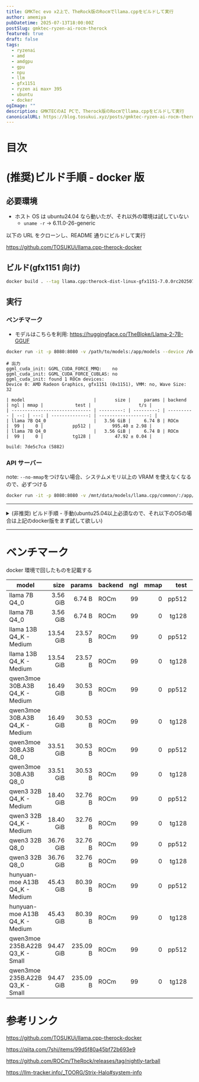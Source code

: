 ```yaml
---
title: GMKTec evo x2上で、TheRock版のRocmでllama.cppをビルドして実行
author: amemiya
pubDatetime: 2025-07-13T18:00:00Z
postSlug: gmktec-ryzen-ai-rocm-therock
featured: true
draft: false
tags:
  - ryzenai
  - amd
  - amdgpu
  - gpu
  - npu
  - llm
  - gfx1151
  - ryzen ai max+ 395
  - ubuntu
  - docker
ogImage: ""
description: GMKTECのAI PCで、Therock版のRocmでllama.cppをビルドして実行
canonicalURL: https://blog.tosukui.xyz/posts/gmktec-ryzen-ai-rocm-therock
---
```


# 目次

# (推奨)ビルド手順 - docker 版

## 必要環境

- ホスト OS は ubuntu24.04 なら動いたが、それ以外の環境は試していない
  - `uname -r` -> 6.11.0-26-generic

以下の URL をクローンし、README 通りにビルドして実行

https://github.com/TOSUKUi/llama.cpp-therock-docker

## ビルド(gfx1151 向け)

```bash
docker build . --tag llama.cpp:therock-dist-linux-gfx1151-7.0.0rc20250710 --build-arg=therock_tarball_filename=therock-dist-linux-gfx1151-7.0.0rc20250710.tar.gz
```

## 実行

### ベンチマーク

- モデルはこちらを利用: https://huggingface.co/TheBloke/Llama-2-7B-GGUF

```bash
docker run -it -p 8080:8080 -v /path/to/models:/app/models --device /dev/kfd --device /dev/dri --security-opt seccomp=unconfined  llama.cpp:therock-dist-linux-gfx1151-7.0.0rc20250710 build/bin/llama-bench -mmp 0 -ngl 99 -m ./models/llama-2-7b.Q4_0.gguf
```

```
# 出力
ggml_cuda_init: GGML_CUDA_FORCE_MMQ:    no
ggml_cuda_init: GGML_CUDA_FORCE_CUBLAS: no
ggml_cuda_init: found 1 ROCm devices:
Device 0: AMD Radeon Graphics, gfx1151 (0x1151), VMM: no, Wave Size: 32

| model                          |       size |     params | backend    | ngl | mmap |            test |                  t/s |
| ------------------------------ | ---------: | ---------: | ---------- | --: | ---: | --------------: | -------------------: |
| llama 7B Q4_0                  |   3.56 GiB |     6.74 B | ROCm       |  99 |    0 |           pp512 |        995.40 ± 2.98 |
| llama 7B Q4_0                  |   3.56 GiB |     6.74 B | ROCm       |  99 |    0 |           tg128 |         47.92 ± 0.04 |

build: 7de5c7ca (5882)
```

### API サーバー

note: `--no-mmap`をつけない場合、システムメモリ以上の VRAM を使えなくなるので、必ずつける

```bash
docker run -it -p 8080:8080 -v /mnt/data/models/llama.cpp/common/:/app/models --device /dev/kfd --device /dev/dri --security-opt seccomp=unconfined llama.cpp:therock-dist-linux-gfx1151-7.0.0rc20250710 build/bin/llama-server --no-mmap -ngl 99 -m ./models/llama-2-7b.Q4_0.gguf --host 0.0.0.0
```

---

<details>
<summary>(非推奨) ビルド手順 - 手動(ubuntu25.04以上必須なので、それ以下のOSの場合は上記のdocker版をまず試して欲しい)</summary>
<div>

# (非推奨) ビルド手順 - 手動(ubuntu25.04 以上必須なので、それ以下の OS の場合は上記の docker 版をまず試して欲しい)

## 必要環境

- ubuntu25.04 である必要があるが、実際に ubuntu25.04 で実行できることを確認していない(docker は少なくとも動いている)
- **ubuntu24.04**の場合は TheRock 版の Rocm を使う時点で実行時に segfault 食らうため、その場合は上記の docker 版のセットアップを行うこと
  - 出力例
  - ```
    ROCBLAS_USE_HIPBLASLT=1 build/bin/llama-bench -mmp 0 -m ./models/llama-2-7b.Q4_0.gguf
    ggml_cuda_init: GGML_CUDA_FORCE_MMQ:    no
    ggml_cuda_init: GGML_CUDA_FORCE_CUBLAS: no
    ggml_cuda_init: found 1 ROCm devices:
    invalid architecture ID received for device 0 AMD Radeon Graphics:   cc 1024.1024
      Device 0: AMD Radeon Graphics,  (0x4000), VMM: no, Wave Size: 0
    Segmentation fault (core dumped)
    ```
- なんか docker 環境では`ubuntu:rolling`(25.04)をベースイメージにしたら動いた(カーネルは共有のはずなのでその上のどこかのスタックが違う？)

## llama.cpp を clone して、作業ディレクトリにする

```bash
git clone https://github.com/ggml-org/llama.cpp llama.cpp-therock #適当に名前変えとく
cd llama.cpp-therock
```

## TheRock 版の Rocm からビルド済みパッケージを持ってくる

github の release ページから `therock-dist-linux-gfx1151-6.4.0` のパターンのものを持ってくる

https://github.com/ROCm/TheRock/releases/tag/nightly-tarball

今回は:`therock-dist-linux-gfx1151-6.4.0rc20250520.tar.gz`を持ってくる

```bash
sudo mkdir -p /opt/rocm-6.4.0rc  # もし違うディレクトリにしたければそこを指定
wget "https://github.com/ROCm/TheRock/releases/download/nightly-tarball/therock-dist-linux-gfx1151-6.4.0rc20250520.tar.gz"
```

解答して、`/opt/rocmに入れる`

```bash
sudo tar -xz -C /opt/rocm-6.4.0rc -f therock-dist-linux-gfx1151-6.4.0rc20250520.tar.gz
rm therock-dist-linux-gfx1151-6.4.0rc20250520.tar.gz # 不要なものは消す
```

## 環境変数を設定

これは何かしらファイルにして source できるようにしておくか、.envrc などで direnv から設定できるようにしておく方が望ましい

```bash
export ROCM_PATH="/opt/rocm-6.5.0rc"
export HIP_PLATFORM="amd"
export HIP_PATH="${ROCM_PATH}"
export HIP_CLANG_PATH="${ROCM_PATH}/llvm/bin"
export HIP_INCLUDE_PATH="${ROCM_PATH}/include"
export HIP_LIB_PATH="${ROCM_PATH}/lib"
export HIP_DEVICE_LIB_PATH="${ROCM_PATH}/lib/llvm/amdgcn/bitcode"
export PATH="${ROCM_PATH}/bin:${HIP_CLANG_PATH}:${PATH}"
export LD_LIBRARY_PATH="${ROCM_PATH}/lib:${ROCM_PATH}/lib64:${ROCM_PATH}/llvm/lib:${LD_LIBRARY_PATH}"
export LIBRARY_PATH="${ROCM_PATH}/lib:${ROCM_PATH}/lib64:${LIBRARY_PATH}"
export CPATH="${HIP_INCLUDE_PATH}:${CPATH}"
export PKG_CONFIG_PATH="${ROCM_PATH}/lib/pkgconfig:${PKG_CONFIG_PATH}"
```

この辺の参考リンク

https://llm-tracker.info/_TOORG/Strix-Halo#system-info

## llama.cpp の一部書き換え

### `ggml/src/ggml-cuda/vendors/hip.h`旧 Rocm 向けのマクロを、TheRock 版の Rocm 向けのマクロに置き換える

これをやらないとビルドが通らない。llama.cpp 自体が対応したら不必要になると思われる。

```bash
sed -i \
  -e 's/#define CUBLAS_COMPUTE_16F HIPBLAS_R_16F/#define CUBLAS_COMPUTE_16F HIPBLAS_COMPUTE_16F/' \
  -e 's/#define CUBLAS_COMPUTE_32F HIPBLAS_R_32F/#define CUBLAS_COMPUTE_32F HIPBLAS_COMPUTE_32F/' \
  -e 's/#define CUBLAS_COMPUTE_32F_FAST_16F HIPBLAS_R_32F/#define CUBLAS_COMPUTE_32F_FAST_16F HIPBLAS_COMPUTE_32F_FAST_16F/' \
  -e 's/#define cublasComputeType_t hipblasDatatype_t/#define cublasComputeType_t hipblasComputeType_t/' \
  -e 's/#define cudaDataType_t hipblasDatatype_t/#define cudaDataType_t hipDataType/' \
  "ggml/src/ggml-cuda/vendors/hip.h"
```

`git diff` の結果が以下のような雰囲気なら大丈夫。

```diff
diff --git a/ggml/src/ggml-cuda/vendors/hip.h b/ggml/src/ggml-cuda/vendors/hip.h
index 184d445f..64d7d1c9 100644
--- a/ggml/src/ggml-cuda/vendors/hip.h
+++ b/ggml/src/ggml-cuda/vendors/hip.h
@@ -146,11 +146,11 @@
 #define cublasComputeType_t hipblasComputeType_t
 #define cudaDataType_t hipDataType
 #else
-#define CUBLAS_COMPUTE_16F HIPBLAS_R_16F
-#define CUBLAS_COMPUTE_32F HIPBLAS_R_32F
-#define CUBLAS_COMPUTE_32F_FAST_16F HIPBLAS_R_32F
-#define cublasComputeType_t hipblasDatatype_t
-#define cudaDataType_t hipblasDatatype_t
+#define CUBLAS_COMPUTE_16F HIPBLAS_COMPUTE_16F
+#define CUBLAS_COMPUTE_32F HIPBLAS_COMPUTE_32F
+#define CUBLAS_COMPUTE_32F_FAST_16F HIPBLAS_COMPUTE_32F_FAST_16F
+#define cublasComputeType_t hipblasComputeType_t
+#define cudaDataType_t hipDataType
 #endif

 #define __CUDA_ARCH__ 1300
```

参考リンク

https://qiita.com/7shi/items/99d5f80a45bf72b693e9

## llama.cpp をビルド

必要そうなものをインストールしておく。他に必要なものがあれば適宜入れる。

```bash
sudo apt install build-essential clang libcurl4-openssl-dev ninja-build
```

ビルド

```bash
mkdir build && cd build \
  && HIPCC="$(/opt/rocm-6.4.0rc/bin/hipconfig -l)/clang" \
  cmake .. \
  -G Ninja \
  -DGGML_HIP=ON \
  -DAMDGPU_TARGETS=gfx1151 \
  -DCMAKE_BUILD_TYPE=Release \
  -DCMAKE_C_COMPILER=clang \
  -DCMAKE_CXX_COMPILER=clang++ \
  -DHIP_PLATFORM=amd \
  && cmake --build . --config Release -- -j $(nproc)
```

## テスト

ベンチマークを回す。

ここでは以下のモデルを使ってベンチマークする。

https://huggingface.co/TheBloke/Llama-2-7B-GGUF

- note1: `-mmp 0`をつけない場合、システムメモリ以上のメモリをアロケーションできない
- note2: `ROCBLAS_USE_HIPBLASLT=1`をつけるとパフォーマンスが 20%以上上がるので必須

```bash
ROCBLAS_USE_HIPBLASLT=1 build/bin/llama-bench -mmp 0 -m ./models/llama-2-7b.Q4_0.gguf

ggml_cuda_init: GGML_CUDA_FORCE_MMQ:    no
ggml_cuda_init: GGML_CUDA_FORCE_CUBLAS: no
ggml_cuda_init: found 1 ROCm devices:
  Device 0: AMD Radeon Graphics, gfx1151 (0x1151), VMM: no, Wave Size: 32


build: 7de5c7ca (5882)
```

| model         |     size | params | backend | ngl | mmap |  test |           t/s |
| ------------- | -------: | -----: | ------- | --: | ---: | ----: | ------------: |
| llama 7B Q4_0 | 3.56 GiB | 6.74 B | ROCm    |  99 |    0 | pp512 | 995.40 ± 2.98 |
| llama 7B Q4_0 | 3.56 GiB | 6.74 B | ROCm    |  99 |    0 | tg128 |  47.92 ± 0.04 |

</div>
</details>

---

# ベンチマーク

docker 環境で回したものを記載する

| model                           |      size |   params | backend | ngl | mmap |  test |           t/s |
| ------------------------------- | --------: | -------: | ------- | --: | ---: | ----: | ------------: |
| llama 7B Q4_0                   |  3.56 GiB |   6.74 B | ROCm    |  99 |    0 | pp512 | 994.53 ± 4.16 |
| llama 7B Q4_0                   |  3.56 GiB |   6.74 B | ROCm    |  99 |    0 | tg128 |  47.92 ± 0.02 |
| llama 13B Q4_K - Medium         | 13.54 GiB |  23.57 B | ROCm    |  99 |    0 | pp512 | 335.70 ± 3.06 |
| llama 13B Q4_K - Medium         | 13.54 GiB |  23.57 B | ROCm    |  99 |    0 | tg128 |  13.71 ± 0.01 |
| qwen3moe 30B.A3B Q4_K - Medium  | 16.49 GiB |  30.53 B | ROCm    |  99 |    0 | pp512 | 607.81 ± 5.31 |
| qwen3moe 30B.A3B Q4_K - Medium  | 16.49 GiB |  30.53 B | ROCm    |  99 |    0 | tg128 |  56.55 ± 0.02 |
| qwen3moe 30B.A3B Q8_0           | 33.51 GiB |  30.53 B | ROCm    |  99 |    0 | pp512 | 601.03 ± 4.37 |
| qwen3moe 30B.A3B Q8_0           | 33.51 GiB |  30.53 B | ROCm    |  99 |    0 | tg128 |  37.91 ± 0.00 |
| qwen3 32B Q4_K - Medium         | 18.40 GiB |  32.76 B | ROCm    |  99 |    0 | pp512 | 255.66 ± 2.72 |
| qwen3 32B Q4_K - Medium         | 18.40 GiB |  32.76 B | ROCm    |  99 |    0 | tg128 |   9.91 ± 0.00 |
| qwen3 32B Q8_0                  | 36.76 GiB |  32.76 B | ROCm    |  99 |    0 | pp512 | 246.55 ± 2.16 |
| qwen3 32B Q8_0                  | 36.76 GiB |  32.76 B | ROCm    |  99 |    0 | tg128 |   5.67 ± 0.01 |
| hunyuan-moe A13B Q4_K - Medium  | 45.43 GiB |  80.39 B | ROCm    |  99 |    0 | pp512 | 246.06 ± 3.46 |
| hunyuan-moe A13B Q4_K - Medium  | 45.43 GiB |  80.39 B | ROCm    |  99 |    0 | tg128 |  22.56 ± 0.04 |
| qwen3moe 235B.A22B Q3_K - Small | 94.47 GiB | 235.09 B | ROCm    |  99 |    0 | pp512 | 125.91 ± 2.24 |
| qwen3moe 235B.A22B Q3_K - Small | 94.47 GiB | 235.09 B | ROCm    |  99 |    0 | tg128 |  13.52 ± 0.01 |

# 参考リンク

https://github.com/TOSUKUi/llama.cpp-therock-docker

https://qiita.com/7shi/items/99d5f80a45bf72b693e9

https://github.com/ROCm/TheRock/releases/tag/nightly-tarball

https://llm-tracker.info/_TOORG/Strix-Halo#system-info
